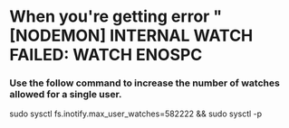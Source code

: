 # When you're getting error "[NODEMON] INTERNAL WATCH FAILED: WATCH ENOSPC
### Use the follow command to increase the number of watches allowed for a single user.
sudo sysctl fs.inotify.max_user_watches=582222 && sudo sysctl -p